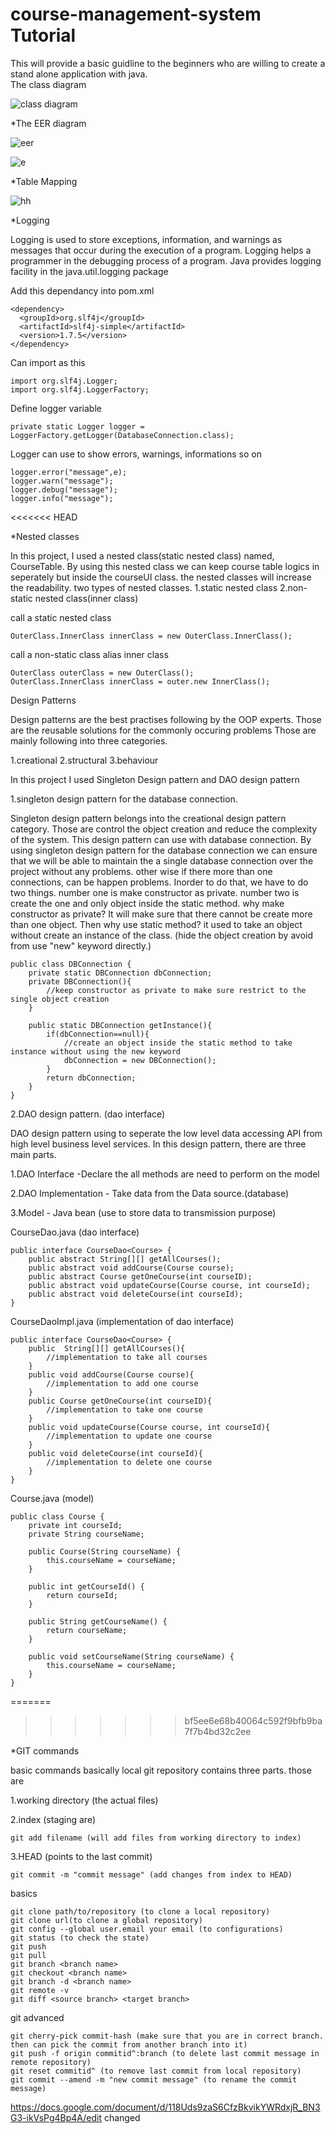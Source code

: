   # course-management-system Tutorial
This will provide a basic guidline to the beginners who are willing to create a stand alone application with java.                
	The class diagram
	
  ![class diagram](https://firebasestorage.googleapis.com/v0/b/firestorecrud-cdd76.appspot.com/o/course-management-system%2FClass%20Diagram.png?alt=media&token=079498be-d228-4a26-b895-afa9bf903eed)

*The EER diagram

![eer](https://firebasestorage.googleapis.com/v0/b/firestorecrud-cdd76.appspot.com/o/course-management-system%2FEER.png?alt=media&token=2642d98d-d567-476e-88fe-656b75d9b506)

![e](https://firebasestorage.googleapis.com/v0/b/firestorecrud-cdd76.appspot.com/o/course-management-system%2F20200222_134813.jpg?alt=media&token=bd0b1d2f-4cc7-4b80-bbe9-12229747c895)

*Table Mapping

![hh](https://firebasestorage.googleapis.com/v0/b/firestorecrud-cdd76.appspot.com/o/course-management-system%2FScreenshot%20from%202020-02-22%2019-51-21.png?alt=media&token=37ffb733-35c8-46ba-aa5e-a5f651a29de9)

*Logging

Logging is used to store exceptions, information, and warnings as messages that occur during the execution of a program.
Logging helps a programmer in the debugging process of a program. Java provides logging facility in the java.util.logging 
package

Add this dependancy into pom.xml

	<dependency>
	  <groupId>org.slf4j</groupId>
	  <artifactId>slf4j-simple</artifactId>
	  <version>1.7.5</version>
	</dependency>
	
Can import as this

	import org.slf4j.Logger;
	import org.slf4j.LoggerFactory;
	
Define logger variable 

	private static Logger logger = LoggerFactory.getLogger(DatabaseConnection.class);
	
Logger can use to show errors, warnings, informations so on

	logger.error("message",e);
	logger.warn("message");
	logger.debug("message");
	logger.info("message");
<<<<<<< HEAD
	
	
*Nested classes

In this project, I used a nested class(static nested class) named, CourseTable. By using this nested class we can keep course table logics in seperately but inside the courseUI class. the nested classes will increase the readability. two types of nested classes. 1.static nested class 2.non-static nested class(inner class)

call a static nested class
	
	OuterClass.InnerClass innerClass = new OuterClass.InnerClass();
call a non-static class alias inner class
	
	OuterClass outerClass = new OuterClass();
	OuterClass.InnerClass innerClass = outer.new InnerClass();
	
Design Patterns	

Design patterns are the best practises following by the OOP experts. Those are the reusable 
solutions for the commonly occuring problems
Those are mainly following into three categories.

1.creational  2.structural 3.behaviour

In this project I used Singleton Design pattern and DAO design pattern

1.singleton design pattern for the database connection.

Singleton design pattern belongs into the creational design pattern category. Those are control the object creation
and reduce the complexity of the system. This design pattern can use with database connection. By using 
singleton design pattern for the database connection we can ensure that we will be able to maintain the 
a single database connection over the project without any problems. other wise if there more than one connections, can
be happen problems. Inorder to do that, we have to do two things. number one is make constructor as private. number two is 
create the one and only object inside the static method. why make constructor as private? It will make sure
that there cannot be create more than one object. Then why use static method? it used to take an object 
without create an instance of the class. (hide the object creation by avoid from use "new" keyword directly.)

    public class DBConnection {
        private static DBConnection dbConnection;
        private DBConnection(){
            //keep constructor as private to make sure restrict to the single object creation
        }
    
        public static DBConnection getInstance(){
            if(dbConnection==null){
                //create an object inside the static method to take instance without using the new keyword
                dbConnection = new DBConnection();
            }
            return dbConnection;
        }
    }


2.DAO design pattern. (dao interface)

DAO design pattern using to seperate the low level data accessing API from high level business level
services. In this design pattern, there are three main parts. 

1.DAO Interface -Declare the all methods are need to perform on the model

2.DAO Implementation - Take data from the Data source.(database)

3.Model - Java bean (use to store data to transmission purpose)


CourseDao.java (dao interface)

    public interface CourseDao<Course> {    
        public abstract String[][] getAllCourses();    
        public abstract void addCourse(Course course);    
        public abstract Course getOneCourse(int courseID);    
        public abstract void updateCourse(Course course, int courseId);
        public abstract void deleteCourse(int courseId);
    }
    
CourseDaoImpl.java (implementation of dao interface)

    public interface CourseDao<Course> {    
        public  String[][] getAllCourses(){
            //implementation to take all courses
        }    
        public void addCourse(Course course){
            //implementation to add one course
        }   
        public Course getOneCourse(int courseID){
            //implementation to take one course
        }   
        public void updateCourse(Course course, int courseId){
            //implementation to update one course
        }
        public void deleteCourse(int courseId){
            //implementation to delete one course
        }
    }
    
Course.java (model)    
    
    public class Course {
        private int courseId;
        private String courseName;
    
        public Course(String courseName) {
            this.courseName = courseName;
        }
    
        public int getCourseId() {
            return courseId;
        }
    
        public String getCourseName() {
            return courseName;
        }
    
        public void setCourseName(String courseName) {
            this.courseName = courseName;
        }
    }
=======
>>>>>>> bf5ee6e68b40064c592f9bfb9ba7f7b4bd32c2ee

*GIT commands

basic commands
basically local git repository contains three parts. those are

1.working directory (the actual files)

2.index (staging are)
	
	git add filename (will add files from working directory to index)
		
3.HEAD (points to the last commit)

	git commit -m "commit message" (add changes from index to HEAD)
	
basics
	
	git clone path/to/repository (to clone a local repository)
	git clone url(to clone a global repository)
	git config --global user.email your email (to configurations)
	git status (to check the state)
	git push
	git pull 
	git branch <branch name> 
	git checkout <branch name>
	git branch -d <branch name>
	git remote -v
	git diff <source branch> <target branch>
	
git advanced

	git cherry-pick commit-hash (make sure that you are in correct branch. then can pick the commit from another branch into it)
	git push -f origin commitid^:branch (to delete last commit message in remote repository)
	git reset commitid^ (to remove last commit from local repository)
	git commit --amend -m "new commit message" (to rename the commit message)


https://docs.google.com/document/d/118Uds9zaS6CfzBkvikYWRdxjR_BN3G3-ikVsPg4Bp4A/edit
changed
